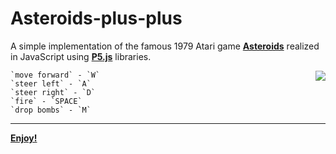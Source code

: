# Asteroids-plus-plus

A simple implementation of the famous 1979 Atari game <b>[Asteroids](https://en.wikipedia.org/wiki/Asteroids_%28video_game%29)</b> realized in JavaScript using <b>[P5.js](https://p5js.org/)</b> libraries.  

<img align="right" src="https://raw.githubusercontent.com/MatteoGiorgi/Asteroids-plus-plus/master/asteroid.gif">  

```
`move forward` - `W`  
`steer left` - `A`  
`steer right` - `D`  
`fire` - `SPACE`  
`drop bombs` - `M`  
```

-------------------------------
<b>[Enjoy!](https://matteogiorgi.github.io/Asteroids-plus-plus/)</b>
